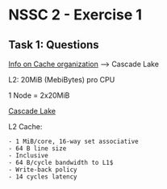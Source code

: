 # NSSC 2 - Exercise 1

## Task 1: Questions

[Info on Cache organization](https://en.wikichip.org/wiki/intel/xeon_gold/6248) --> Cascade Lake

L2: 20MiB (MebiBytes) pro CPU

1 Node = 2x20MiB

[Cascade Lake](https://en.wikichip.org/wiki/intel/microarchitectures/cascade_lake#Memory_Hierarchy)

L2 Cache:

    - 1 MiB/core, 16-way set associative
    - 64 B line size
    - Inclusive
    - 64 B/cycle bandwidth to L1$
    - Write-back policy
    - 14 cycles latency

